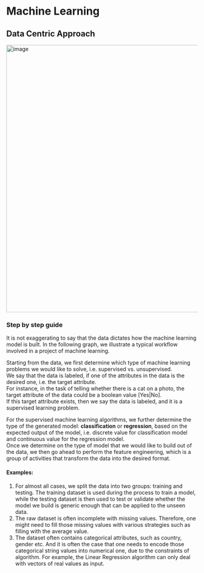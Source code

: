# Machine Learning

## Data Centric Approach
<img width="704" alt="image" src="https://github.com/user-attachments/assets/cd26f12a-dc14-4896-ba30-1025c3b19890" />

### Step by step guide
It is not exaggerating to say that the data dictates how the machine learning model is built. In the following graph, we illustrate a typical workflow involved in a project of machine learning.

Starting from the data, we first determine which type of machine learning problems we would like to solve, i.e. supervised vs. unsupervised.  
We say that the data is labeled, if one of the attributes in the data is the desired one, i.e. the target attribute.  
For instance, in the task of telling whether there is a cat on a photo, the target attribute of the data could be a boolean value [Yes|No].  
If this target attribute exists, then we say the data is labeled, and it is a supervised learning problem. 

For the supervised machine learning algorithms, we further determine the type of the generated model: **classification** or **regression**, based on the expected output of the model, i.e. discrete value for classification model and continuous value for the regression model.  
Once we determine on the type of model that we would like to build out of the data, we then go ahead to perform the feature engineering, which is a group of activities that transform the data into the desired format.  


#### Examples:
1. For almost all cases, we split the data into two groups: training and testing. The training dataset is used during the process to train a model, while the testing dataset is then used to test or validate whether the model we build is generic enough that can be applied to the unseen data. 
2. The raw dataset is often incomplete with missing values. Therefore, one might need to fill those missing values with various strategies such as filling with the average value. 
3. The dataset often contains categorical attributes, such as country, gender etc. And it is often the case that one needs to encode those categorical string values into numerical one, due to the constraints of algorithm. For example, the Linear Regression algorithm can only deal with vectors of real values as input. 
